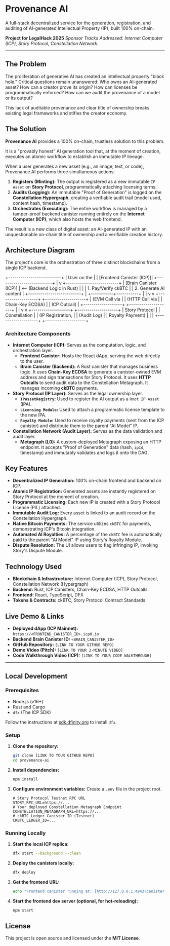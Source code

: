 # Provenance AI

A full-stack decentralized service for the generation, registration, and auditing of AI-generated Intellectual Property (IP), built 100% on-chain.

**Project for LegalHack 2025**
*Sponsor Tracks Addressed: Internet Computer (ICP), Story Protocol, Constellation Network.*

---

## The Problem

The proliferation of generative AI has created an intellectual property "black hole." Critical questions remain unanswered: Who owns an AI-generated asset? How can a creator prove its origin? How can licenses be programmatically enforced? How can we audit the provenance of a model or its output?

This lack of auditable provenance and clear title of ownership breaks existing legal frameworks and stifles the creator economy.

## The Solution

**Provenance AI** provides a 100% on-chain, trustless solution to this problem.

It is a "provably honest" AI generation tool that, at the moment of creation, executes an atomic workflow to establish an immutable IP lineage.

When a user generates a new asset (e.g., an image, text, or code), Provenance AI performs three simultaneous actions:

1.  **Registers (Minting):** The output is registered as a new immutable `IP Asset` on **Story Protocol**, programmatically attaching licensing terms.
2.  **Audits (Logging):** An immutable "Proof of Generation" is logged on the **Constellation Hypergraph**, creating a verifiable audit trail (model used, content hash, timestamp).
3.  **Orchestrates (Executing):** The entire workflow is managed by a tamper-proof backend canister running entirely on the **Internet Computer (ICP)**, which also hosts the web frontend.

The result is a new class of digital asset: an AI-generated IP with an unquestionable on-chain title of ownership and a verifiable creation history.

## Architecture Diagram

The project's core is the orchestration of three distinct blockchains from a single ICP backend.

+--------------------------+
|     User on the          |
| [Frontend Canister (ICP)]|
+--------------------------+
             |
             v
+--------------------------+
|  [Brain Canister (ICP)]  |  <-- (Backend Logic in Rust)
|                          |
|  1. Pay/Verify ckBTC     |
|  2. Generate AI content  |
+--------------------------+
             |
 +-----------+-----------+
 |                       |
 v                       v
+-------------------+   +--------------------+
| (EVM Call via     |   | (HTTP Call via     |
| Chain-Key ECDSA)  |   | ICP Outcall)       |
+-------------------+   +--------------------+
 |                       |
 v                       v
+-------------------+   +--------------------+
|  Story Protocol   |   | Constellation      |
| (IP Registration, |   | (Audit Log)        |
|  Royalty Payment) |   |                    |
+-------------------+   +--------------------+

### Architecture Components

* **Internet Computer (ICP):** Serves as the computation, logic, and orchestration layer.
    * **Frontend Canister:** Hosts the React dApp, serving the web directly to the user.
    * **Brain Canister (Backend):** A Rust canister that manages business logic. It uses **Chain-Key ECDSA** to generate a canister-owned EVM address and sign transactions for Story Protocol. It uses **HTTP Outcalls** to send audit data to the Constellation Metagraph. It manages incoming **ckBTC** payments.
* **Story Protocol (IP Layer):** Serves as the legal ownership layer.
    * **`IPAssetRegistry`:** Used to register the AI output as a `Root IP Asset` (IPA).
    * **`Licensing Module`:** Used to attach a programmatic license template to the new IPA.
    * **`Royalty Module`:** Used to receive royalty payments (sent from the ICP canister) and distribute them to the parent "AI Model" IP.
* **Constellation Network (Audit Layer):** Serves as the data validation and audit layer.
    * **Metagraph (L0):** A custom-deployed Metagraph exposing an HTTP endpoint. It accepts "Proof of Generation" data (hash, `ipId`, timestamp) and immutably validates and logs it onto the DAG.

## Key Features

* **Decentralized IP Generation:** 100% on-chain frontend and backend on ICP.
* **Atomic IP Registration:** Generated assets are instantly registered on Story Protocol at the moment of creation.
* **Programmatic Licensing:** Each new IP is created with a Story Protocol License (PIL) attached.
* **Immutable Audit Log:** Every asset is linked to an audit record on the Constellation Hypergraph.
* **Native Bitcoin Payments:** The service utilizes `ckBTC` for payments, demonstrating ICP's Bitcoin integration.
* **Automated AI Royalties:** A percentage of the `ckBTC` fee is automatically paid to the parent "AI Model" IP using Story's Royalty Module.
* **Dispute Resolution:** The UI allows users to flag infringing IP, invoking Story's Dispute Module.

## Technology Used

* **Blockchain & Infrastructure:** Internet Computer (ICP), Story Protocol, Constellation Network (Hypergraph)
* **Backend:** Rust, ICP Canisters, Chain-Key ECDSA, HTTP Outcalls
* **Frontend:** React, TypeScript, DFX
* **Tokens & Contracts:** ckBTC, Story Protocol Contract Standards

## Live Demo & Links

* **Deployed dApp (ICP Mainnet):** `https://<FRONTEND_CANISTER_ID>.icp0.io`
* **Backend Brain Canister ID:** `<BRAIN_CANISTER_ID>`
* **GitHub Repository:** `[LINK TO YOUR GITHUB REPO]`
* **Demo Video (Pitch):** `[LINK TO YOUR 2-MINUTE VIDEO]`
* **Code Walkthrough Video (ICP):** `[LINK TO YOUR CODE WALKTHROUGH]`

---

## Local Development

### Prerequisites

* Node.js (v16+)
* Rust and Cargo
* `dfx` (The ICP SDK)

Follow the instructions at [sdk.dfinity.org](https://sdk.dfinity.org/docs/index.html) to install `dfx`.

### Setup

1.  **Clone the repository:**
    ```bash
    git clone [LINK TO YOUR GITHUB REPO]
    cd provenance-ai
    ```

2.  **Install dependencies:**
    ```bash
    npm install
    ```

3.  **Configure environment variables:**
    Create a `.env` file in the project root.
    ```properties
    # Story Protocol Testnet RPC URL
    STORY_RPC_URL=https://...
    # Your deployed Constellation Metagraph Endpoint
    CONSTELLATION_METAGRAPH_URL=https://...
    # ckBTC Ledger Canister ID (Testnet)
    CKBTC_LEDGER_ID=...
    ```

### Running Locally

1.  **Start the local ICP replica:**
    ```bash
    dfx start --background --clean
    ```

2.  **Deploy the canisters locally:**
    ```bash
    dfx deploy
    ```

3.  **Get the frontend URL:**
    ```bash
    echo "Frontend canister running at: [http://127.0.0.1:4943?canisterId=$(dfx](http://127.0.0.1:4943?canisterId=$(dfx) canister id frontend_canister)"
    ```

4.  **Start the frontend dev server (optional, for hot-reloading):**
    ```bash
    npm start
    ```

## License

This project is open source and licensed under the **MIT License**.
